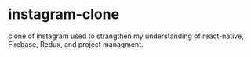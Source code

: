 # instagram-clone
clone of instagram used to strangthen my understanding of react-native, Firebase, Redux, and project managment.
